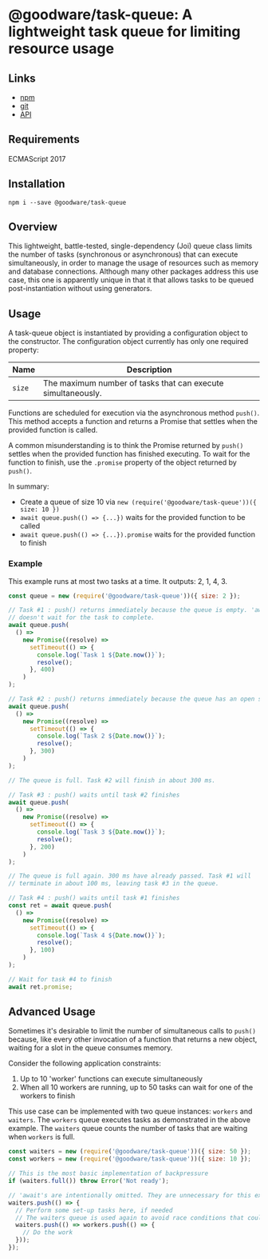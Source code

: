 # @goodware/task-queue: A lightweight task queue for limiting resource usage

## Links

- [npm](https://www.npmjs.com/package/@goodware/task-queue)
- [git](https://github.com/good-ware/js-task-queue)
- [API](https://good-ware.github.io/js-task-queue/)

## Requirements

ECMAScript 2017

## Installation

`npm i --save @goodware/task-queue`

## Overview

This lightweight, battle-tested, single-dependency (Joi) queue class limits the number of tasks (synchronous or asynchronous) that can execute simultaneously, in order to manage the usage of resources such as memory and database connections. Although many other packages address this use case, this one is apparently unique in that it that allows tasks to be queued post-instantiation without using generators.

## Usage

A task-queue object is instantiated by providing a configuration object to the constructor. The configuration object currently has only one required property:

|Name|Description|
|----|-----------|
|`size`|The maximum number of tasks that can execute simultaneously.|

Functions are scheduled for execution via the asynchronous method `push()`. This method accepts a function and returns a Promise that settles when the provided function is called.

A common misunderstanding is to think the Promise returned by `push()` settles when the provided function has finished executing. To wait for the function to finish, use the `.promise` property of the object returned by `push()`.

In summary:

- Create a queue of size 10 via `new (require('@goodware/task-queue'))({ size: 10 })`
- `await queue.push(() => {...})` waits for the provided function to be called
- `await queue.push(() => {...}).promise` waits for the provided function to finish

### Example

This example runs at most two tasks at a time. It outputs: 2, 1, 4, 3.

```js
const queue = new (require('@goodware/task-queue'))({ size: 2 });

// Task #1 : push() returns immediately because the queue is empty. 'await'
// doesn't wait for the task to complete.
await queue.push(
  () =>
    new Promise((resolve) =>
      setTimeout(() => {
        console.log(`Task 1 ${Date.now()}`);
        resolve();
      }, 400)
    )
);

// Task #2 : push() returns immediately because the queue has an open slot
await queue.push(
  () =>
    new Promise((resolve) =>
      setTimeout(() => {
        console.log(`Task 2 ${Date.now()}`);
        resolve();
      }, 300)
    )
);

// The queue is full. Task #2 will finish in about 300 ms.

// Task #3 : push() waits until task #2 finishes
await queue.push(
  () =>
    new Promise((resolve) =>
      setTimeout(() => {
        console.log(`Task 3 ${Date.now()}`);
        resolve();
      }, 200)
    )
);

// The queue is full again. 300 ms have already passed. Task #1 will
// terminate in about 100 ms, leaving task #3 in the queue.

// Task #4 : push() waits until task #1 finishes
const ret = await queue.push(
  () =>
    new Promise((resolve) =>
      setTimeout(() => {
        console.log(`Task 4 ${Date.now()}`);
        resolve();
      }, 100)
    )
);

// Wait for task #4 to finish
await ret.promise;
```

## Advanced Usage

Sometimes it's desirable to limit the number of simultaneous calls to `push()` because, like every other invocation of a function that returns a new object, waiting for a slot in the queue consumes memory.

Consider the following application constraints:

1. Up to 10 'worker' functions can execute simultaneously
2. When all 10 workers are running, up to 50 tasks can wait for one of the workers to finish

This use case can be implemented with two queue instances: `workers` and `waiters`. The `workers` queue executes tasks as demonstrated in the above example. The `waiters` queue counts the number of tasks that are waiting when `workers` is full.

```js
const waiters = new (require('@goodware/task-queue'))({ size: 50 });
const workers = new (require('@goodware/task-queue'))({ size: 10 });

// This is the most basic implementation of backpressure 
if (waiters.full()) throw Error('Not ready');

// 'await's are intentionally omitted. They are unnecessary for this example.
waiters.push(() => {
  // Perform some set-up tasks here, if needed
  // The waiters queue is used again to avoid race conditions that could allow more than 50 waiters
  waiters.push(() => workers.push(() => {
    // Do the work
  }));
});
```
